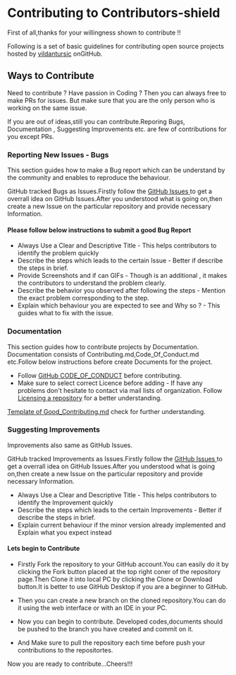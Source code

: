 # Contributing to Contributors-shield

First of all,thanks for your willingness shown to contribute !!

Following is a set of basic guidelines for contributing  open source projects hosted by [vildantursic](https://github.com/vildantursic) onGitHub.

## Ways to Contribute

Need to contribute ? Have passion in Coding ? Then you can always free to make  PRs  for issues. But make sure that you are the only person who is working on the same issue.

If you are out of ideas,still you can contribute.Reporing Bugs, Documentation , Suggesting Improvements etc. are few of contributions for you except PRs.


### Reporting New Issues - Bugs

This section guides how to make a Bug report which can be understand by the community and enables to reproduce the behaviour.

GitHub tracked Bugs as Issues.Firstly follow the [ GitHub Issues ](https://github.com/vildantursic/hacktoberfest/issues) to get a overrall idea on GitHub Issues.After you understood what is going on,then create a new Issue on the particular repository and provide necessary Information.

#### Please follow below instructions to submit a good Bug Report

*  Always Use a Clear and Descriptive Title  - This helps contributors to identify the problem quickly
*  Describe the steps which leads to the certain Issue  - Better if describe the steps in brief.
*  Provide Screenshots and if can GIFs   - Though is an additional , it makes the contributors to understand the problem clearly.
*  Describe the behavior you observed after following the steps  - Mention the exact problem corresponding to the step.
*  Explain which behaviour you are expected to see and Why so ?  - This guides what to fix with the issue.

### Documentation

This section guides how to contribute projects by Documentation. Documentation consists of Contributing.md,Code_Of_Conduct.md etc.Follow below instructions before create Documents for the project.

*  Follow [GitHub CODE_OF_CONDUCT]( https://help.github.com/articles/adding-a-code-of-conduct-to-your-project )  before contributing.
*  Make sure to select correct Licence before adding  - If have any problems don't hesitate to contact via mail lists of organization.
Follow [Licensing a repository](https://help.github.com/articles/licensing-a-repository/) for a better understanding.

[Template of Good_Contributing.md](https://gist.github.com/PurpleBooth/b24679402957c63ec426) check for further understanding.


### Suggesting Improvements

Improvements also same as GitHub Issues.

GitHub tracked Improvements as Issues.Firstly follow the [ GitHub Issues ](https://github.com/vildantursic/hacktoberfest/issues) to get a overrall idea on GitHub Issues.After you understood what is going on,then create a new Issue on the particular repository and provide necessary Information.

*  Always Use a Clear and Descriptive Title  - This helps contributors to identify the Improvement quickly
*  Describe the steps which leads to the certain Improvements  - Better if describe the steps in brief.
*  Explain current behaviour if the minor version already implemented and Explain what you expect instead 


#### Lets begin to Contribute

* Firstly Fork the repository to your GitHub account.You can easily do it by clicking the Fork button placed at the top right coner of the repository page.Then Clone it into local PC by clicking the Clone or Download button.It is better to use GitHub Desktop if you are a beginner to GitHub.

* Then you can create a new branch on the cloned repository.You can do it using the web interface or with an IDE in your PC.

* Now you can begin to contribute. Developed codes,documents should be pushed to the branch you have created and commit on it.

* And Make sure to pull the repository each time before push your contributions to the repositortes.

Now you are ready to contribute...Cheers!!!
